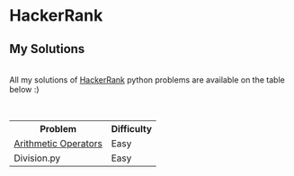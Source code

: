 # HackerRank

## My Solutions

<br />All my solutions of <a href="https://www.hackerrank.com/">HackerRank</a> python problems are available on the table below :) 



<br /><table>
  <tr>
    <th>Problem</th>
    <th>Difficulty</th>
  </tr>
  <tr>
    <td><a href="https://github.com/xbeatzsec/HackerRank/edit/main/Arithmetic_Operators.py">Arithmetic Operators</a></td>
    <td>Easy</td>
  </tr>
  <tr>
    <td>Division.py</td>
    <td>Easy</td>
  </tr>
</table>

</body>

